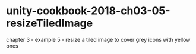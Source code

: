 # unity-cookbook-2018-ch03-05-resizeTiledImage
chapter 3 - example 5 - resize a tiled image to cover grey icons with yellow ones
